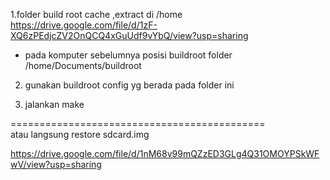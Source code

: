 
1.folder build root cache ,extract di  /home
https://drive.google.com/file/d/1zF-XQ6zPEdjcZV2OnQCQ4xGuUdf9vYbQ/view?usp=sharing

- pada komputer sebelumnya posisi buildroot folder
/home/Documents/buildroot

2. gunakan buildroot config yg berada pada folder ini

3. jalankan make

============================================
</br> atau langsung restore sdcard.img </br>

https://drive.google.com/file/d/1nM68v99mQZzED3GLg4Q31OMOYPSkWFwV/view?usp=sharing